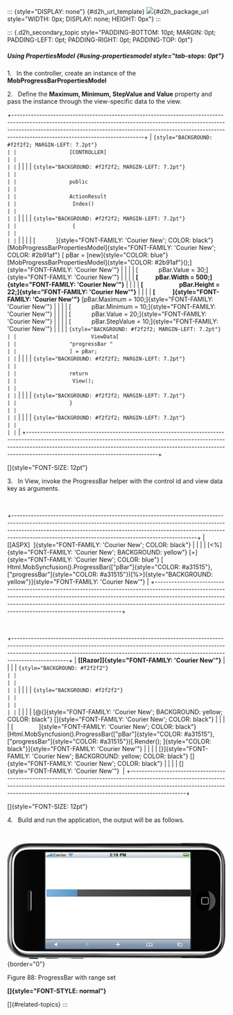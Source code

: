 ::: {style="DISPLAY: none"}
[](ms-xhelp:///?Id=d2h_url_template){#d2h_url_template} ![](!package_url!){#d2h_package_url style="WIDTH: 0px; DISPLAY: none; HEIGHT: 0px"}
:::

::: {.d2h_secondary_topic style="PADDING-BOTTOM: 10pt; MARGIN: 0pt; PADDING-LEFT: 0pt; PADDING-RIGHT: 0pt; PADDING-TOP: 0pt"}
##### Using PropertiesModel {#using-propertiesmodel style="tab-stops: 0pt"}

1.   In the controller, create an instance of the **MobProgressBarPropertiesModel**

2.   Define the **Maximum, Minimum, StepValue and Value** property and pass the instance through the view-specific data to the view.

+-----------------------------------------------------------------------------------------------------------------------------------------------------------------------------------------------------------------------------------------------------------------------------------------+
| ``` {style="BACKGROUND: #f2f2f2; MARGIN-LEFT: 7.2pt"}                                                                                                                                                                                                                                   |
|                 [CONTROLLER]                                                                                                                                                                                                                                                            |
|                                                                                                                                                                                                                                                                                         |
| ```                                                                                                                                                                                                                                                                                     |
|                                                                                                                                                                                                                                                                                         |
| ``` {style="BACKGROUND: #f2f2f2; MARGIN-LEFT: 7.2pt"}                                                                                                                                                                                                                                   |
|                                                                                                                                                                                                                                                                                         |
|                 public                                                                                                                                                                                                                                                                  |
|                                                                                                                                                                                                                                                                                         |
|                 ActionResult                                                                                                                                                                                                                                                            |
|                  Index()                                                                                                                                                                                                                                                                |
|                                                                                                                                                                                                                                                                                         |
| ```                                                                                                                                                                                                                                                                                     |
|                                                                                                                                                                                                                                                                                         |
| ``` {style="BACKGROUND: #f2f2f2; MARGIN-LEFT: 7.2pt"}                                                                                                                                                                                                                                   |
|                  {                                                                                                                                                                                                                                                                      |
|                                                                                                                                                                                                                                                                                         |
| ```                                                                                                                                                                                                                                                                                     |
|                                                                                                                                                                                                                                                                                         |
| [            ]{style="FONT-FAMILY: 'Courier New'; COLOR: black"} [MobProgressBarPropertiesModel]{style="FONT-FAMILY: 'Courier New'; COLOR: #2b91af"} [ pBar = [new]{style="COLOR: blue"}[MobProgressBarPropertiesModel]{style="COLOR: #2b91af"}();]{style="FONT-FAMILY: 'Courier New'"} |
|                                                                                                                                                                                                                                                                                         |
| [            pBar.Value = 30;]{style="FONT-FAMILY: 'Courier New'"}                                                                                                                                                                                                                      |
|                                                                                                                                                                                                                                                                                         |
| **[            pBar.Width = 500;]{style="FONT-FAMILY: 'Courier New'"}**                                                                                                                                                                                                                 |
|                                                                                                                                                                                                                                                                                         |
| **[                         pBar.Height = 22;]{style="FONT-FAMILY: 'Courier New'"}**                                                                                                                                                                                                    |
|                                                                                                                                                                                                                                                                                         |
| **[            ]{style="FONT-FAMILY: 'Courier New'"}** [pBar.Maximum = 100;]{style="FONT-FAMILY: 'Courier New'"}                                                                                                                                                                        |
|                                                                                                                                                                                                                                                                                         |
| [            pBar.Minimum = 10;]{style="FONT-FAMILY: 'Courier New'"}                                                                                                                                                                                                                    |
|                                                                                                                                                                                                                                                                                         |
| [            pBar.Value = 20;]{style="FONT-FAMILY: 'Courier New'"}                                                                                                                                                                                                                      |
|                                                                                                                                                                                                                                                                                         |
| [            pBar.StepValue = 10;]{style="FONT-FAMILY: 'Courier New'"}                                                                                                                                                                                                                  |
|                                                                                                                                                                                                                                                                                         |
| ``` {style="BACKGROUND: #f2f2f2; MARGIN-LEFT: 7.2pt"}                                                                                                                                                                                                                                   |
|                        ViewData[                                                                                                                                                                                                                                                        |
|                 "progressBar "                                                                                                                                                                                                                                                          |
|                 ] = pBar;                                                                                                                                                                                                                                                               |
| ```                                                                                                                                                                                                                                                                                     |
|                                                                                                                                                                                                                                                                                         |
| ``` {style="BACKGROUND: #f2f2f2; MARGIN-LEFT: 7.2pt"}                                                                                                                                                                                                                                   |
|                                                                                                                                                                                                                                                                                         |
|                 return                                                                                                                                                                                                                                                                  |
|                  View();                                                                                                                                                                                                                                                                |
|                                                                                                                                                                                                                                                                                         |
| ```                                                                                                                                                                                                                                                                                     |
|                                                                                                                                                                                                                                                                                         |
| ``` {style="BACKGROUND: #f2f2f2; MARGIN-LEFT: 7.2pt"}                                                                                                                                                                                                                                   |
|                 }                                                                                                                                                                                                                                                                       |
|                                                                                                                                                                                                                                                                                         |
| ```                                                                                                                                                                                                                                                                                     |
|                                                                                                                                                                                                                                                                                         |
| ``` {style="BACKGROUND: #f2f2f2; MARGIN-LEFT: 7.2pt"}                                                                                                                                                                                                                                   |
|                                                                                                                                                                                                                                                                                         |
| ```                                                                                                                                                                                                                                                                                     |
+-----------------------------------------------------------------------------------------------------------------------------------------------------------------------------------------------------------------------------------------------------------------------------------------+

[]{style="FONT-SIZE: 12pt"} 

3.   In View, invoke the ProgressBar helper with the control id and view data key as arguments.

 

+------------------------------------------------------------------------------------------------------------------------------------------------------------------------------------------------------------------------------------------------------------------------------------------------------------+
| [\[ASPX\]  ]{style="FONT-FAMILY: 'Courier New'; COLOR: black"}                                                                                                                                                                                                                                             |
|                                                                                                                                                                                                                                                                                                            |
| [\<%]{style="FONT-FAMILY: 'Courier New'; BACKGROUND: yellow"} [=]{style="FONT-FAMILY: 'Courier New'; COLOR: blue"} [ Html.MobSyncfusion().ProgressBar([\"pBar\"]{style="COLOR: #a31515"}, [\"progressBar\"]{style="COLOR: #a31515"})[%\>]{style="BACKGROUND: yellow"}]{style="FONT-FAMILY: 'Courier New'"} |
+------------------------------------------------------------------------------------------------------------------------------------------------------------------------------------------------------------------------------------------------------------------------------------------------------------+

 

+--------------------------------------------------------------------------------------------------------------------------------------------------------------------------------------------------------------------------------------------------------------+
| **[\[Razor\]]{style="FONT-FAMILY: 'Courier New'"}**                                                                                                                                                                                                          |
|                                                                                                                                                                                                                                                              |
| ``` {style="BACKGROUND: #f2f2f2"}                                                                                                                                                                                                                            |
|                                                                                                                                                                                                                                                              |
|                                                                                                                                                                                                                                                              |
| ```                                                                                                                                                                                                                                                          |
|                                                                                                                                                                                                                                                              |
| ``` {style="BACKGROUND: #f2f2f2"}                                                                                                                                                                                                                            |
|                                                                                                                                                                                                                                                              |
|                                                                                                                                                                                                                                                              |
| ```                                                                                                                                                                                                                                                          |
|                                                                                                                                                                                                                                                              |
| [\@{]{style="FONT-FAMILY: 'Courier New'; BACKGROUND: yellow; COLOR: black"} []{style="FONT-FAMILY: 'Courier New'; COLOR: black"}                                                                                                                             |
|                                                                                                                                                                                                                                                              |
| [               ]{style="FONT-FAMILY: 'Courier New'; COLOR: black"} [Html.MobSyncfusion().ProgressBar([\"pBar\"]{style="COLOR: #a31515"}, [\"progressBar\"]{style="COLOR: #a31515"})[.Render(); ]{style="COLOR: black"}]{style="FONT-FAMILY: 'Courier New'"} |
|                                                                                                                                                                                                                                                              |
| [}]{style="FONT-FAMILY: 'Courier New'; BACKGROUND: yellow; COLOR: black"} []{style="FONT-FAMILY: 'Courier New'; COLOR: black"}                                                                                                                               |
|                                                                                                                                                                                                                                                              |
| []{style="FONT-FAMILY: 'Courier New'"}                                                                                                                                                                                                                       |
+--------------------------------------------------------------------------------------------------------------------------------------------------------------------------------------------------------------------------------------------------------------+

[]{style="FONT-SIZE: 12pt"} 

4.   Build and run the application, the output will be as follows.

 

![Description: C:\\Users\\krishnarajd\\Desktop\\prange.png](ImagesExt/image103_174.jpg){border="0"}

Figure 88: ProgressBar with range set

**[]{style="FONT-STYLE: normal"}**  

[]{#related-topics}
:::

